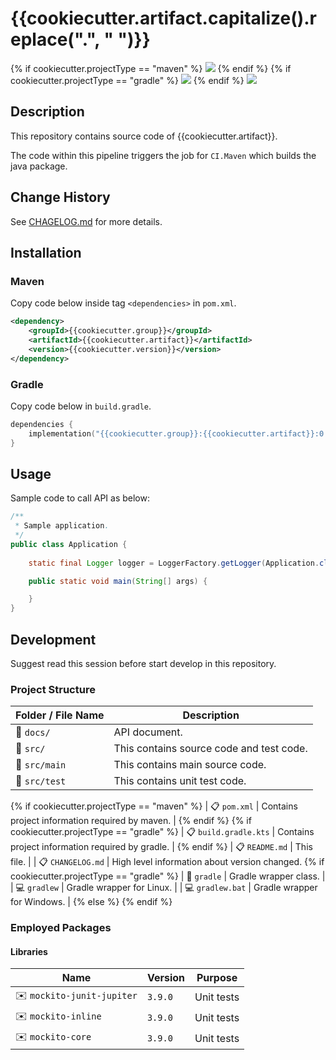 # {{cookiecutter.artifact.capitalize().replace(".", " ")}} #

{% if cookiecutter.projectType == "maven" %}
![](https://img.shields.io/badge/Project-Maven-green?style=flat-square&logo=apachemaven&logoColor=red)
{% endif %}
{% if cookiecutter.projectType == "gradle" %}
![](https://img.shields.io/badge/Project-Gradle-green?style=flat-square&logo=gradle&logoColor=blue)
{% endif %}
![](https://img.shields.io/badge/Language-Java_{{cookiecutter.javaVersion}}-green?style=flat-square&logo=java&logoColor=red)

## Description ##

This repository contains source code of {{cookiecutter.artifact}}.

The code within this pipeline triggers the job for `CI.Maven` which builds the java package.

## Change History ##

See [CHAGELOG.md](CHANGELOG.md) for more details.

## Installation ##

### Maven ###

Copy code below inside tag `<dependencies>` in `pom.xml`.

```xml
<dependency>
    <groupId>{{cookiecutter.group}}</groupId>
    <artifactId>{{cookiecutter.artifact}}</artifactId>
    <version>{{cookiecutter.version}}</version>
</dependency>
```

### Gradle ###

Copy code below in `build.gradle`.

```kotlin
dependencies {
    implementation("{{cookiecutter.group}}:{{cookiecutter.artifact}}:0.0.1")
}
```

## Usage ##

Sample code to call API as below:
```java
/**
 * Sample application.
 */
public class Application {
	
	static final Logger logger = LoggerFactory.getLogger(Application.class);

	public static void main(String[] args) {

    }
}
```

## Development ##

Suggest read this session before start develop in this repository.

### Project Structure ###

| Folder / File Name  | Description  |
|---|---|
| :open_file_folder: `docs/` | API document. |
| :open_file_folder: `src/` | This contains source code and test code. |
| :open_file_folder: `src/main` | This contains main source code. |
| :open_file_folder: `src/test` | This contains unit test code. |
{% if cookiecutter.projectType == "maven" %}
| :clipboard: `pom.xml` | Contains project information required by maven. |
{% endif %}
{% if cookiecutter.projectType == "gradle" %}
| :clipboard: `build.gradle.kts` | Contains project information required by gradle. |
{% endif %}
| :clipboard: `README.md` | This file. |
| :clipboard: `CHANGELOG.md` | High level information about version changed.
{% if cookiecutter.projectType == "gradle" %}
| :open_file_folder: `gradle` | Gradle wrapper class. |
| :computer: `gradlew` | Gradle wrapper for Linux. |
| :computer: `gradlew.bat` | Gradle wrapper for Windows. |
{% else %}
{% endif %}

### Employed Packages ###

#### Libraries ####

| Name |Version | Purpose |
|---|---|---|
| :envelope: `mockito-junit-jupiter` | `3.9.0` | Unit tests |
| :envelope: `mockito-inline` | `3.9.0` | Unit tests |
| :envelope: `mockito-core` | `3.9.0` | Unit tests |

